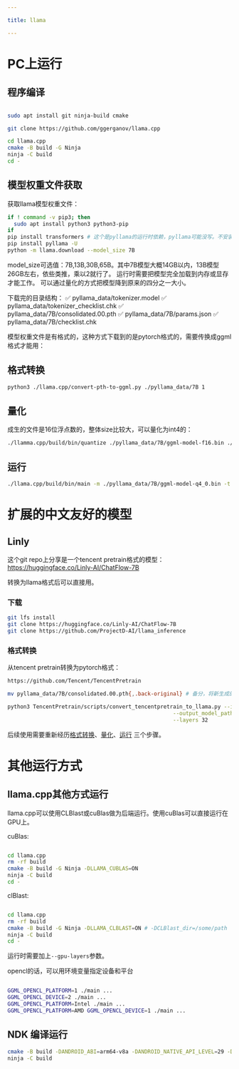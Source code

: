 ```yaml
---

title: llama

---
```


# PC上运行

## 程序编译

```bash

sudo apt install git ninja-build cmake

git clone https://github.com/ggerganov/llama.cpp

cd llama.cpp
cmake -B build -G Ninja
ninja -C build
cd -
```

## 模型权重文件获取

获取llama模型权重文件：

```bash
if ! command -v pip3; then
  sudo apt install python3 python3-pip
if
pip install transformers # 这个是pyllama的运行时依赖，pyllama可能没写。不安装这个会造成运行时失败
pip install pyllama -U
python -m llama.download --model_size 7B

```
model_size可选值：7B,13B,30B,65B。其中7B模型大概14GB以内，13B模型26GB左右，依些类推，乘以2就行了。
运行时需要把模型完全加载到内存或显存才能工作。
可以通过量化的方式把模型降到原来的四分之一大小。

下载完的目录结构：
✅ pyllama_data/tokenizer.model
✅ pyllama_data/tokenizer_checklist.chk
✅ pyllama_data/7B/consolidated.00.pth
✅ pyllama_data/7B/params.json
✅ pyllama_data/7B/checklist.chk

模型权重文件是有格式的，这种方式下载到的是pytorch格式的，需要传换成ggml格式才能用：

## 格式转换

```bash
python3 ./llama.cpp/convert-pth-to-ggml.py ./pyllama_data/7B 1
```

## 量化

成生的文件是16位浮点数的，整体size比较大，可以量化为int4的：

```bash
./llamma.cpp/build/bin/quantize ./pyllama_data/7B/ggml-model-f16.bin ./pyllama_data/7B/ggml-model-q4_0.bin 2
```

## 运行

```bash
./llama.cpp/build/bin/main -m ./pyllama_data/7B/ggml-model-q4_0.bin -t 4 -n 128 --color -i -r "User:"
```

# 扩展的中文友好的模型

## Linly

这个git repo上分享是一个tencent pretrain格式的模型：
https://huggingface.co/Linly-AI/ChatFlow-7B

转换为llama格式后可以直接用。

### 下载

```bash
git lfs install
git clone https://huggingface.co/Linly-AI/ChatFlow-7B
git clone https://github.com/ProjectD-AI/llama_inference
```

### 格式转换

从tencent pretrain转换为pytorch格式：

```bash
https://github.com/Tencent/TencentPretrain

mv pyllama_data/7B/consolidated.00.pth{,.back-original} # 备分，将新生成的文件放到pyllama文件夹下

python3 TencentPretrain/scripts/convert_tencentpretrain_to_llama.py --input_model_path ChatFlow-7B/chatflow_7b.bin \
                                                    --output_model_path pyllama_data/7B/consolidated.00.pth \
                                                    --layers 32

```

后续使用需要重新经历[格式转换](#格式转换)、[量化](#量化)、[运行](#运行) 三个步骤。

# 其他运行方式

## llama.cpp其他方式运行

llama.cpp可以使用CLBlast或cuBlas做为后端运行。使用cuBlas可以直接运行在GPU上。

cuBlas:

```bash

cd llama.cpp
rm -rf build
cmake -B build -G Ninja -DLLAMA_CUBLAS=ON
ninja -C build
cd -

```

clBlast:

```bash

cd llama.cpp
rm -rf build
cmake -B build -G Ninja -DLLAMA_CLBLAST=ON # -DCLBlast_dir=/some/path
ninja -C build
cd -

```

运行时需要加上`--gpu-layers`参数。

opencl的话，可以用环境变量指定设备和平台

```bash

GGML_OPENCL_PLATFORM=1 ./main ...
GGML_OPENCL_DEVICE=2 ./main ...
GGML_OPENCL_PLATFORM=Intel ./main ...
GGML_OPENCL_PLATFORM=AMD GGML_OPENCL_DEVICE=1 ./main ...
```

## NDK 编译运行

```bash
cmake -B build -DANDROID_ABI=arm64-v8a -DANDROID_NATIVE_API_LEVEL=29 -DCMAKE_TOOLCHAIN_FILE=/home/xxx/android-ndk-r25c/build/cmake/android.toolchain.cmake  -G Ninja
ninja -C build

```